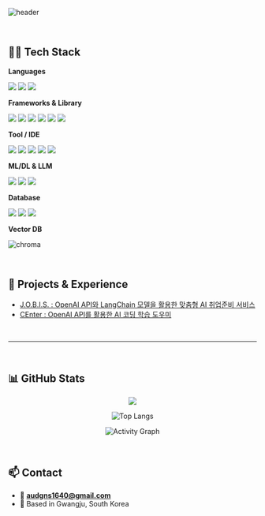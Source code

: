 <!-- 🟢 1. 깃허브 상단 헤더 이미지 -->
![header](https://capsule-render.vercel.app/api?type=waving&color=gradient&height=200&section=header&text=Myung_hoon%20GitHub&fontSize=40&fontAlign=70&fontColor=ffffff)

<br>

<!-- 🟡 2. 사용 가능한 언어 / 기술 스택 뱃지 -->
## 🧑‍💻 Tech Stack

**Languages**
<p>
  <img src="https://img.shields.io/badge/Java-007396?style=flat-square&logo=openjdk&logoColor=white"/>
  <img src="https://img.shields.io/badge/Python-3776AB?style=flat-square&logo=python&logoColor=white"/>
  <img src="https://img.shields.io/badge/JavaScript-F7DF1E?style=flat-square&logo=javascript&logoColor=black"/>
</p>

**Frameworks & Library**
<p>
  <img src="https://img.shields.io/badge/Spring-6DB33F?style=flat-square&logo=spring&logoColor=white"/>
  <img src="https://img.shields.io/badge/SpringBoot-6DB33F?style=flat-square&logo=springboot&logoColor=white"/>
  <img src="https://img.shields.io/badge/FastAPI-009688?style=flat-square&logo=fastapi&logoColor=white"/>
  <img src="https://img.shields.io/badge/Thymeleaf-005F0F?style=flat-square"/>
  <img src="https://img.shields.io/badge/pandas-150458?style=flat-square&logo=pandas&logoColor=white"/>
  <img src="https://img.shields.io/badge/Selenium-43B02A?style=flat-square&logo=selenium&logoColor=white"/>
</p>

**Tool / IDE**
<p>
  <img src="https://img.shields.io/badge/STS-6DB33F?style=flat-square&logo=spring&logoColor=white"/>
  <img src="https://img.shields.io/badge/VSCode-007ACC?style=flat-square&logo=visualstudiocode&logoColor=white"/>
  <img src="https://img.shields.io/badge/Eclipse-2C2255?style=flat-square&logo=eclipseide&logoColor=white"/>
  <img src="https://img.shields.io/badge/Jupyter-F37626?style=flat-square&logo=Jupyter&logoColor=white"/>
  <img src="https://img.shields.io/badge/Google_Colab-F9AB00?style=flat-square&logo=googlecolab&logoColor=black"/>
</p>

**ML/DL & LLM**
<p>
  <img src="https://img.shields.io/badge/OpenAI_API-000000?style=flat-square&logo=openai&logoColor=white"/>
  <img src="https://img.shields.io/badge/LangChain-000000?style=flat-square"/>
  <img src="https://img.shields.io/badge/Embedding-6A0DAD?style=flat-square"/>
</p>

**Database**
<p>
  <img src="https://img.shields.io/badge/Oracle-F80000?style=flat-square&logo=oracle&logoColor=white"/>
  <img src="https://img.shields.io/badge/MySQL-4479A1?style=flat-square&logo=mysql&logoColor=white"/>
  <img src="https://img.shields.io/badge/PostgreSQL-4169E1?style=flat-square&logo=postgresql&logoColor=white"/>
</p>

**Vector DB**
<p>
   <img src="https://img.shields.io/badge/ChromaDB-8E44AD?logo=databricks" alt="chroma"/>
</p> 

<br>

<!-- 🔵 3. 나의 프로젝트 및 경력 -->
## 📘 Projects & Experience

-  [J.O.B.I.S. : OpenAI API와 LangChain 모델을 활용한 맞춤형 AI 취업준비 서비스](https://github.com/2024-SMHRD-DCX-BigData-16/J.O.B.I.S.)  
-  [CEnter : OpenAI API를 활용한 AI 코딩 학습 도우미](https://github.com/2024-SMHRD-DCX-BigData-16/CEnter)  

<!-- ### 🧠 머신러닝 활용 경험
> TF-IDF + KMeans 클러스터링 + RandomForest  
> - 유튜브/지식iN 데이터 군집화 → 페르소나 기반 질문 분류 실험 진행-->

<br>

<!-- ## ✨ About Me

> 💬 "기술보다 중요한 건 문제를 해결하려는 태도입니다."  
> 끊임없이 배우고, 꾸준히 성장하며, 사용자를 위한 실용적인 서비스를 만들어가는 백엔드 개발자 박명훈입니다. -->


---

<br>

## 📊 GitHub Stats
<p align="center">
  <!-- 메인 통계 (캐시 파라미터로 강제 갱신) -->
  <img src="https://github-readme-stats.vercel.app/api?username=maeng-hun&show_icons=true&theme=tokyonight&rank_icon=default&include_all_commits=true&count_private=true&v=10" />
</p>

<p align="center">
  <!-- Top Langs: 공개 레포만, 언어 최대 8개 표시 -->
  <img src="https://github-readme-stats.vercel.app/api/top-langs/?username=maeng-hun&layout=compact&theme=tokyonight&langs_count=8&v=10" alt="Top Langs" />
</p>

<p align="center">
  <!-- 활동 그래프(커밋 히트맵) -->
  <img src="https://github-readme-activity-graph.vercel.app/graph?username=maeng-hun&theme=tokyo-night&radius=8&v=10" alt="Activity Graph" />
</p>


<br>

## 📫 Contact

- 📧 **audgns1640@gmail.com**
- 📍 Based in Gwangju, South Korea

